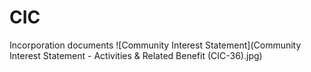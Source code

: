 # CIC
Incorporation documents
![Community Interest Statement](Community Interest Statement - Activities & Related Benefit (CIC-36).jpg)